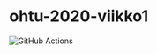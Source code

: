# ohtu-2020-viikko1
![GitHub Actions](https://github.com/AlaNeponen/ohtu-2020-viikko1/workflows/Java%20CI%20with%20Gradle/badge.svg)
